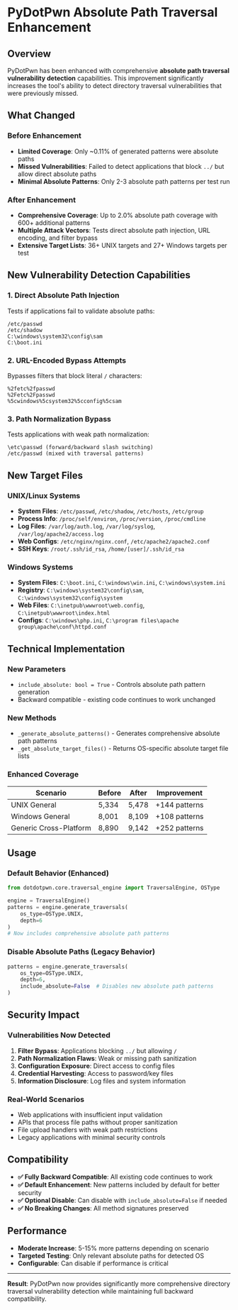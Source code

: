 # PyDotPwn Absolute Path Traversal Enhancement

## Overview

PyDotPwn has been enhanced with comprehensive **absolute path traversal vulnerability detection** capabilities. This improvement significantly increases the tool's ability to detect directory traversal vulnerabilities that were previously missed.

## What Changed

### Before Enhancement
- **Limited Coverage**: Only ~0.11% of generated patterns were absolute paths
- **Missed Vulnerabilities**: Failed to detect applications that block `../` but allow direct absolute paths
- **Minimal Absolute Patterns**: Only 2-3 absolute path patterns per test run

### After Enhancement
- **Comprehensive Coverage**: Up to 2.0% absolute path coverage with 600+ additional patterns
- **Multiple Attack Vectors**: Tests direct absolute path injection, URL encoding, and filter bypass
- **Extensive Target Lists**: 36+ UNIX targets and 27+ Windows targets per test

## New Vulnerability Detection Capabilities

### 1. Direct Absolute Path Injection
Tests if applications fail to validate absolute paths:
```
/etc/passwd
/etc/shadow
C:\windows\system32\config\sam
C:\boot.ini
```

### 2. URL-Encoded Bypass Attempts
Bypasses filters that block literal `/` characters:
```
%2fetc%2fpasswd
%2Fetc%2Fpasswd
%5cwindows%5csystem32%5cconfig%5csam
```

### 3. Path Normalization Bypass
Tests applications with weak path normalization:
```
\etc\passwd (forward/backward slash switching)
/etc/passwd (mixed with traversal patterns)
```

## New Target Files

### UNIX/Linux Systems
- **System Files**: `/etc/passwd`, `/etc/shadow`, `/etc/hosts`, `/etc/group`
- **Process Info**: `/proc/self/environ`, `/proc/version`, `/proc/cmdline`
- **Log Files**: `/var/log/auth.log`, `/var/log/syslog`, `/var/log/apache2/access.log`
- **Web Configs**: `/etc/nginx/nginx.conf`, `/etc/apache2/apache2.conf`
- **SSH Keys**: `/root/.ssh/id_rsa`, `/home/[user]/.ssh/id_rsa`

### Windows Systems  
- **System Files**: `C:\boot.ini`, `C:\windows\win.ini`, `C:\windows\system.ini`
- **Registry**: `C:\windows\system32\config\sam`, `C:\windows\system32\config\system`
- **Web Files**: `C:\inetpub\wwwroot\web.config`, `C:\inetpub\wwwroot\index.html`
- **Configs**: `C:\windows\php.ini`, `C:\program files\apache group\apache\conf\httpd.conf`

## Technical Implementation

### New Parameters
- `include_absolute: bool = True` - Controls absolute path pattern generation
- Backward compatible - existing code continues to work unchanged

### New Methods
- `_generate_absolute_patterns()` - Generates comprehensive absolute path patterns
- `_get_absolute_target_files()` - Returns OS-specific absolute target file lists

### Enhanced Coverage
| Scenario | Before | After | Improvement |
|----------|--------|-------|-------------|
| UNIX General | 5,334 | 5,478 | +144 patterns |
| Windows General | 8,001 | 8,109 | +108 patterns |
| Generic Cross-Platform | 8,890 | 9,142 | +252 patterns |

## Usage

### Default Behavior (Enhanced)
```python
from dotdotpwn.core.traversal_engine import TraversalEngine, OSType

engine = TraversalEngine()
patterns = engine.generate_traversals(
    os_type=OSType.UNIX,
    depth=6
)
# Now includes comprehensive absolute path patterns
```

### Disable Absolute Paths (Legacy Behavior)
```python
patterns = engine.generate_traversals(
    os_type=OSType.UNIX,
    depth=6,
    include_absolute=False  # Disables new absolute path patterns
)
```

## Security Impact

### Vulnerabilities Now Detected
1. **Filter Bypass**: Applications blocking `../` but allowing `/`
2. **Path Normalization Flaws**: Weak or missing path sanitization
3. **Configuration Exposure**: Direct access to config files
4. **Credential Harvesting**: Access to password/key files
5. **Information Disclosure**: Log files and system information

### Real-World Scenarios
- Web applications with insufficient input validation
- APIs that process file paths without proper sanitization  
- File upload handlers with weak path restrictions
- Legacy applications with minimal security controls

## Compatibility

- **✅ Fully Backward Compatible**: All existing code continues to work
- **✅ Default Enhancement**: New patterns included by default for better security
- **✅ Optional Disable**: Can disable with `include_absolute=False` if needed
- **✅ No Breaking Changes**: All method signatures preserved

## Performance

- **Moderate Increase**: 5-15% more patterns depending on scenario
- **Targeted Testing**: Only relevant absolute paths for detected OS
- **Configurable**: Can disable if performance is critical

---

**Result**: PyDotPwn now provides significantly more comprehensive directory traversal vulnerability detection while maintaining full backward compatibility.